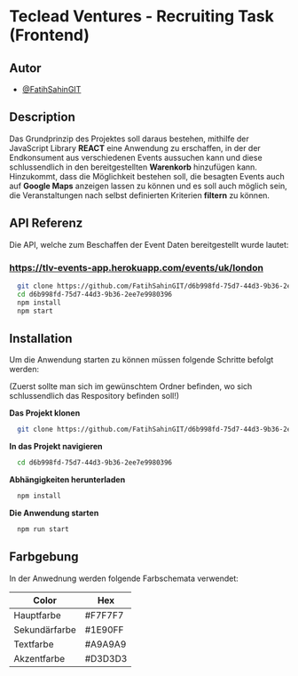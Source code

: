 
# Teclead Ventures - Recruiting Task (Frontend)




## Autor

- [@FatihSahinGIT](https://github.com/FatihSahinGIT)


## Description

Das Grundprinzip des Projektes soll daraus bestehen, mithilfe der JavaScript Library **REACT** eine Anwendung zu erschaffen,
in der der Endkonsument aus verschiedenen Events aussuchen kann und diese schlussendlich in den bereitgestellten 
**Warenkorb** hinzufügen kann.
Hinzukommt, dass die Möglichkeit bestehen soll, die besagten Events auch auf **Google Maps** anzeigen lassen zu können
und es soll auch möglich sein, die Veranstaltungen nach selbst definierten Kriterien **filtern** zu können.

## API Referenz

Die API, welche zum Beschaffen der Event Daten bereitgestellt wurde lautet:

### https://tlv-events-app.herokuapp.com/events/uk/london







```bash
  git clone https://github.com/FatihSahinGIT/d6b998fd-75d7-44d3-9b36-2ee7e9980396.git
  cd d6b998fd-75d7-44d3-9b36-2ee7e9980396
  npm install
  npm start
```
    
## Installation

Um die Anwendung starten zu können müssen folgende Schritte befolgt werden:

(Zuerst sollte man sich im gewünschtem Ordner befinden, wo sich schlussendlich das Respository befinden soll!)

**Das Projekt klonen**

```bash
  git clone https://github.com/FatihSahinGIT/d6b998fd-75d7-44d3-9b36-2ee7e9980396.git
```

**In das Projekt navigieren**

```bash
  cd d6b998fd-75d7-44d3-9b36-2ee7e9980396
```

**Abhängigkeiten herunterladen**

```bash
  npm install
```

**Die Anwendung starten**

```bash
  npm run start
```

## Farbgebung

In der Anwednung werden folgende Farbschemata verwendet:

| Color             | Hex                                                                |
| ----------------- | ------------------------------------------------------------------ |
| Hauptfarbe |  #F7F7F7 |
| Sekundärfarbe | #1E90FF  |
| Textfarbe | #A9A9A9 |
| Akzentfarbe |#D3D3D3 |

